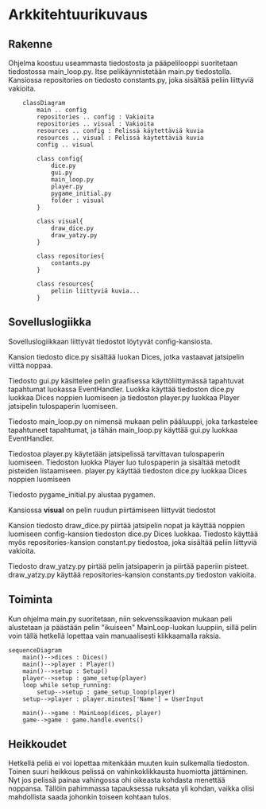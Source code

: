 # Arkkitehtuurikuvaus


## Rakenne
Ohjelma koostuu useammasta tiedostosta ja pääpelilooppi suoritetaan tiedostossa main_loop.py. Itse pelikäynnistetään main.py tiedostolla. Kansiossa repositories on tiedosto constants.py, joka sisältää peliin liittyviä vakioita.

```mermaid
    classDiagram
        main .. config
        repositories .. config : Vakioita
        repositories .. visual : Vakioita
        resources .. config : Pelissä käytettäviä kuvia
        resources .. visual : Pelissä käytettäviä kuvia
        config .. visual

        class config{
            dice.py
            gui.py
            main_loop.py
            player.py
            pygame_initial.py
            folder : visual
        }

        class visual{
            draw_dice.py
            draw_yatzy.py
        }

        class repositories{
            contants.py
        }

        class resources{
            peliin liittyviä kuvia...
        }
```

## Sovelluslogiikka

Sovelluslogiikkaan liittyvät tiedostot löytyvät config-kansiosta. 

Kansion tiedosto dice.py sisältää luokan Dices, jotka vastaavat jatsipelin viittä noppaa.

Tiedosto gui.py käsittelee pelin graafisessa käyttöliittymässä tapahtuvat tapahtumat luokassa EventHandler. Luokka käyttää tiedoston dice.py luokkaa Dices noppien luomiseen ja tiedoston player.py luokkaa Player jatsipelin tulospaperin luomiseen.

Tiedosto main_loop.py on nimensä mukaan pelin pääluuppi, joka tarkastelee tapahtuneet tapahtumat, ja tähän main_loop.py käyttää gui.py luokkaa EventHandler.

Tiedostoa player.py käytetään jatsipelissä tarvittavan tulospaperin luomiseen. Tiedoston luokka Player luo tulospaperin ja sisältää metodit pisteiden listaamiseen. player.py käyttää tiedoston dice.py luokkaa Dices noppien luomiseen

Tiedosto pygame_initial.py alustaa pygamen.

Kansiossa **visual** on pelin ruudun piirtämiseen liittyvät tiedostot

Kansion tiedosto draw_dice.py piirtää jatsipelin nopat ja käyttää noppien luomiseen config-kansion tiedoston dice.py Dices luokkaa. Tiedosto käyttää myös repositories-kansion constant.py tiedostoa, joka sisältää peliin liittyviä vakioita. 

Tiedosto draw_yatzy.py pirtää pelin jatsipaperin ja piirtää paperiin pisteet. draw_yatzy.py käyttää repositories-kansion constants.py tiedoston vakioita.



## Toiminta

Kun ohjelma main.py suoritetaan, niin sekvenssikaavion mukaan peli alustetaan ja päästään pelin "ikuiseen" MainLoop-luokan luuppiin, sillä pelin voin tällä hetkellä lopettaa vain manuaalisesti klikkaamalla raksia.

```mermaid
sequenceDiagram
    main()-->dices : Dices()
    main()-->player : Player()
    main()-->setup : Setup()
    player-->setup : game_setup(player)
    loop while setup_running:
    	setup-->setup : game_setup_loop(player)
    setup-->player : player.minutes['Name'] = UserInput
    
    main()-->game : MainLoop(dices, player)
    game-->game : game.handle.events()

```

## Heikkoudet

Hetkellä peliä ei voi lopettaa mitenkään muuten kuin sulkemalla tiedoston. Toinen suuri heikkous pelissä on vahinkoklikkausta huomiotta jättäminen. Nyt jos pelissä painaa vahingossa ohi oikeasta kohdasta menettää noppansa. Tällöin pahimmassa tapauksessa ruksata yli kohdan, vaikka olisi mahdollista saada johonkin toiseen kohtaan tulos.
